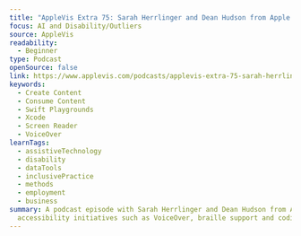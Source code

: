 ```yaml
---
title: "AppleVis Extra 75: Sarah Herrlinger and Dean Hudson from Apple Accessibility"
focus: AI and Disability/Outliers
source: AppleVis
readability:
  - Beginner
type: Podcast
openSource: false
link: https://www.applevis.com/podcasts/applevis-extra-75-sarah-herrlinger-and-dean-hudson-apple-accessibility
keywords:
  - Create Content
  - Consume Content
  - Swift Playgrounds
  - Xcode
  - Screen Reader
  - VoiceOver
learnTags:
  - assistiveTechnology
  - disability
  - dataTools
  - inclusivePractice
  - methods
  - employment
  - business
summary: A podcast episode with Sarah Herrlinger and Dean Hudson from Apple on
  accessibility initiatives such as VoiceOver, braille support and coding.
---
```

